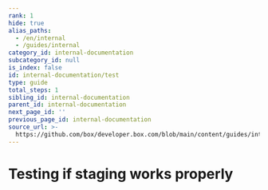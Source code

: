 ```yaml
---
rank: 1
hide: true
alias_paths:
  - /en/internal
  - /guides/internal
category_id: internal-documentation
subcategory_id: null
is_index: false
id: internal-documentation/test
type: guide
total_steps: 1
sibling_id: internal-documentation
parent_id: internal-documentation
next_page_id: ''
previous_page_id: internal-documentation
source_url: >-
  https://github.com/box/developer.box.com/blob/main/content/guides/internal-documentation/test.md
---
```

# Testing if staging works properly